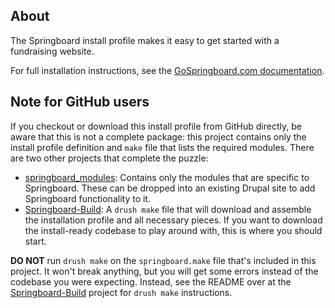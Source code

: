 About
-----
The Springboard install profile makes it easy to get started with a fundraising website.

For full installation instructions, see the [GoSpringboard.com documentation](http://www.gospringboard.com/documentation/installing-springboard).

Note for GitHub users
---------------------
If you checkout or download this install profile from GitHub directly, be aware that this is not a complete package: this project contains only the install profile definition and `make` file that lists the required modules. There are two other projects that complete the puzzle:

* [springboard_modules](https://github.com/JacksonRiver/springboard_modules): Contains only the modules that are specific to Springboard. These can be dropped into an existing Drupal site to add Springboard functionality to it.
* [Springboard-Build](https://github.com/JacksonRiver/Springboard-Build): A `drush make` file that will download and assemble the installation profile and all necessary pieces. If you want to download the install-ready codebase to play around with, this is where you should start.

**DO NOT** run `drush make` on the `springboard.make` file that's included in this project. It won't break anything, but you will get some errors instead of the codebase you were expecting. Instead, see the README over at the [Springboard-Build](https://github.com/JacksonRiver/Springboard-Build) project for `drush make` instructions.